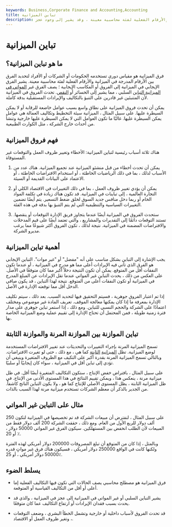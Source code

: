 ```yaml
---
keywords: Business,Corporate Finance and Accounting,Accounting
title: تباين الميزانية
description: يقيس فرق الموازنة الفرق بين أرقام الموازنة والأرقام الفعلية لفئة محاسبية معينة ، وقد يشير إلى وجود عجز.
---
```


# تباين الميزانية
## ما هو تباين الميزانية؟

فرق الميزانية هو مقياس دوري تستخدمه الحكومات أو الشركات أو الأفراد لتحديد الفرق بين الأرقام المدرجة في الميزانية والأرقام الفعلية لفئة محاسبية معينة. يشير الفرق الإيجابي في الميزانية إلى الفروق أو المكاسب الإيجابية ؛ يصف الفرق غير [المواتي في الميزانية التباين](/unfavorable-variance) السلبي ، مما يشير إلى الخسائر أو [النقص](/shortfall). تحدث الفروق في الميزانية لأن المتنبئين غير قادرين على التنبؤ بالتكاليف والإيرادات المستقبلية بدقة كاملة.

يمكن أن تحدث فروق الميزانية على نطاق واسع بسبب عوامل خاضعة للرقابة أو لا يمكن السيطرة عليها. على سبيل المثال ، الميزانية سيئة التخطيط وتكاليف العمالة هي عوامل يمكن السيطرة عليها. غالبًا ما تكون العوامل التي لا يمكن السيطرة عليها خارجية وتنشأ من أحداث خارج الشركة ، مثل الكوارث الطبيعية.

## فهم فروق الميزانية

هناك ثلاثة أسباب رئيسية لتباين الميزانية: الأخطاء وتغيير ظروف العمل والتوقعات غير المستوفاة.

1. يمكن أن تحدث أخطاء من قبل منشئو الميزانية عند تجميع الميزانية. هناك عدد من الأسباب لذلك ، بما في ذلك الرياضيات الخاطئة ، أو استخدام الافتراضات الخاطئة ، أو الاعتماد على البيانات القديمة أو السيئة.

1. يمكن أن يؤدي تغيير ظروف العمل ، بما في ذلك التغييرات في الاقتصاد الكلي أو التجارة العالمية ، إلى تباينات في الميزانية. قد تكون هناك زيادة في تكلفة المواد الخام أو ربما دخل منافس جديد السوق لخلق ضغط التسعير. يتم أيضًا تضمين التغييرات السياسية والتنظيمية التي لم يتم التنبؤ بها بدقة في هذه الفئة.

1. ستحدث الفروق في الميزانية أيضًا عندما يتجاوز فريق الإدارة التوقعات أو ينقصها. تستند التوقعات دائمًا إلى التقديرات والمشاريع ، والتي تعتمد أيضًا على قيم المدخلات والافتراضات المضمنة في الميزانية. نتيجة لذلك ، تكون الفروق أكثر شيوعًا مما يرغب مديرو الشركة.

## أهمية تباين الميزانية

يجب الإشارة إلى التباين بشكل مناسب على أنه "مفضل" أو "غير موات". التباين الإيجابي هو الفرق الذي تأتي فيه الإيرادات أعلى مما هو مدرج في الميزانية ، أو عندما تكون النفقات أقل من المتوقع. يمكن أن تكون النتيجة دخلاً أكبر مما كان متوقعًا في الأصل. على العكس من ذلك ، يحدث التباين غير المواتي عندما تقل الإيرادات عن المبلغ المدرج في الميزانية أو تكون النفقات أعلى من المتوقع. نتيجة لهذا التباين ، قد يكون صافي الدخل أقل مما توقعته الإدارة في الأصل.

إذا تم اعتبار الفروق جوهرية ، فسيتم التحقيق فيها لتحديد السبب. بعد ذلك ، سيتم تكليف الإدارة بمعرفة ما إذا كان يمكنها معالجة الموقف. تعريف المادة غير موضوعي ومختلف اعتمادًا على الشركة والحجم النسبي للتباين. ومع ذلك ، إذا استمر تباين جوهري على مدار فترة زمنية طويلة ، فمن المحتمل أن تحتاج الإدارة إلى تقييم عملية وضع الميزانية الخاصة بها.

## تباين الموازنة بين الموازنة المرنة والموازنة الثابتة

تسمح الميزانية المرنة بإجراء التغييرات والتحديثات عند تغيير الافتراضات المستخدمة لوضع الميزانية. تظل [الميزانية](/staticbudget) [الثابتة](/staticbudget) كما هي ، مع ذلك ، حتى لو تغيرت الافتراضات. وبالتالي تسمح الميزانية المرنة بقدرة أكبر على التكيف مع الظروف المتغيرة وينبغي أن تؤدي إلى تباين أقل في الميزانية ، سواء كان إيجابيًا أو سلبيًا.

على سبيل المثال ، بافتراض خفض الإنتاج ، ستكون التكاليف المتغيرة أيضًا أقل. في ظل ميزانية مرنة ، ينعكس هذا ، ويمكن تقييم النتائج في هذا المستوى الأدنى من الإنتاج. في ظل الميزانية الثابتة ، يظل المستوى الأصلي للإنتاج كما هو ، ولا يكون التباين الناتج كاشفاً. من الجدير بالذكر أن معظم الشركات تستخدم ميزانية مرنة لهذا السبب بالذات.

## مثال على التباين غير المواتي

على سبيل المثال ، لنفترض أن مبيعات الشركة قد تم تخصيصها في الميزانية لتكون 250 ألف دولار للربع الأول من العام. ومع ذلك ، حققت الشركة 200 ألف دولار فقط من المبيعات لأن الطلب انخفض بين المستهلكين. سيكون الفرق غير المواتي 50000 دولار ، أو 20 ٪.

وبالمثل ، إذا كان من المتوقع أن تبلغ المصروفات 200000 دولار أمريكي لهذه الفترة ولكنها كانت في الواقع 250000 دولار أمريكي ، فسيكون هناك فرق غير مواتٍ قدره 50000 دولار أمريكي ، أو 25٪.

## يسلط الضوء

- فرق الميزانية هو مصطلح محاسبي يصف الحالات التي تكون فيها التكاليف الفعلية إما أعلى أو أقل من التكاليف القياسية أو المتوقعة.

- يشير التباين السلبي أو غير المواتي في الميزانية إلى عجز في الميزانية ، والذي قد يحدث بسبب فقدان الإيرادات أو ارتفاع التكاليف عما كان متوقعًا.

- قد تحدث الفروق لأسباب داخلية أو خارجية وتشمل الخطأ البشري ، وضعف التوقعات ، وتغير ظروف العمل أو الاقتصاد.

